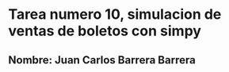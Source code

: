# Tarea numero 10, simulacion de ventas de boletos con simpy
## Nombre: Juan Carlos Barrera Barrera

